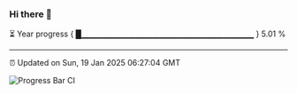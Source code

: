 ### Hi there 👋

⏳ Year progress { █▁▁▁▁▁▁▁▁▁▁▁▁▁▁▁▁▁▁▁▁▁▁▁▁▁▁▁▁▁ } 5.01 %

---

⏰ Updated on Sun, 19 Jan 2025 06:27:04 GMT

![Progress Bar CI](https://github.com/ZhaoGui/ZhaoGui/workflows/Progress%20Bar%20CI/badge.svg)
